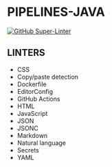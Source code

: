 # PIPELINES-JAVA
[![GitHub Super-Linter](https://github.com/noshimorimoshi/pipelines-java/workflows/Lint%20Code%20Base/badge.svg)](https://github.com/noshimorimoshi/pipelines-java/actions?query=workflow%3Alinter-test)
## LINTERS
- CSS
- Copy/paste detection
- Dockerfile
- EditorConfig
- GitHub Actions
- HTML
- JavaScript
- JSON
- JSONC
- Markdown
- Natural language
- Secrets
- YAML
